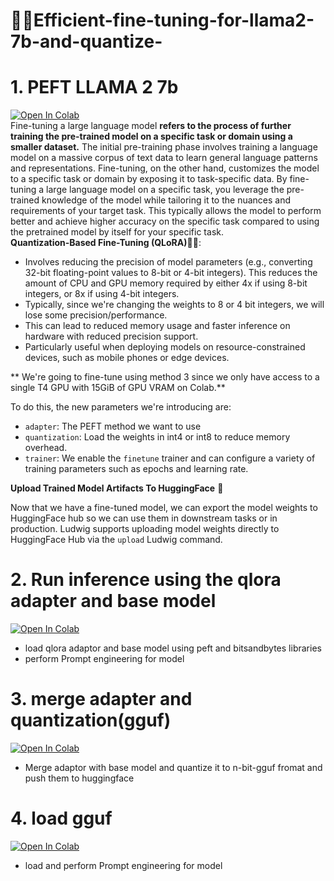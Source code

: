 # 🚀🚀Efficient-fine-tuning-for-llama2-7b-and-quantize-

# 1. **PEFT LLAMA 2 7b**
[![Open In Colab](https://colab.research.google.com/assets/colab-badge.svg)](https://colab.research.google.com/drive/1WMvmjJEdNxcozAId37XkY753Fq-7L0rt#scrollTo=od6FRg8kKZpy) <br>
Fine-tuning a large language model **refers to the process of further training the pre-trained model on a specific task or domain using a smaller dataset.** The initial pre-training phase involves training a language model on a massive corpus of text data to learn general language patterns and representations. Fine-tuning, on the other hand, customizes the model to a specific task or domain by exposing it to task-specific data. By fine-tuning a large language model on a specific task, you leverage the pre-trained knowledge of the model while tailoring it to the nuances and requirements of your target task. This typically allows the model to perform better and achieve higher accuracy on the specific task compared to using the pretrained model by itself for your specific task.<br>
**Quantization-Based Fine-Tuning (QLoRA)🦾🦾**:

- Involves reducing the precision of model parameters (e.g., converting 32-bit floating-point values to 8-bit or 4-bit integers). This reduces the amount of CPU and GPU memory required by either 4x if using 8-bit integers, or 8x if using 4-bit integers.
- Typically, since we're changing the weights to 8 or 4 bit integers, we will lose some precision/performance.
- This can lead to reduced memory usage and faster inference on hardware with reduced precision support.
- Particularly useful when deploying models on resource-constrained devices, such as mobile phones or edge devices.<br>


** We're going to fine-tune using method 3 since we only have access to a single T4 GPU with 15GiB of GPU VRAM on Colab.** <br>


To do this, the new parameters we're introducing are:

- `adapter`: The PEFT method we want to use
- `quantization`: Load the weights in int4 or int8 to reduce memory overhead.
- `trainer`: We enable the `finetune` trainer and can configure a variety of training parameters such as epochs and learning rate.<br>

**Upload Trained Model Artifacts To HuggingFace** 🤗

Now that we have a fine-tuned model, we can export the model weights to HuggingFace hub so we can use them in downstream tasks or in production. Ludwig supports uploading model weights directly to HuggingFace Hub via the `upload` Ludwig command.<br>


# 2. **Run inference using the qlora adapter and base model**
[![Open In Colab](https://colab.research.google.com/assets/colab-badge.svg)](https://colab.research.google.com/drive/1sYcpQ-QuhNlKRpEparQXUClDYHPt3_dQ#scrollTo=wyHyu9f4p0jK) <br>
- load qlora adaptor and base model using peft and bitsandbytes libraries
- perform Prompt engineering for model 

# 3. **merge adapter and quantization(gguf)**
[![Open In Colab](https://colab.research.google.com/assets/colab-badge.svg)](https://colab.research.google.com/drive/1GrY2Bgqi5tsPgAoxJ2eF8Z_JRpUADN89#scrollTo=kAkdN0jZpgDF) <br>
- Merge adaptor with base model and quantize it to n-bit-gguf fromat and push them to huggingface

# 4. **load gguf** 

[![Open In Colab](https://colab.research.google.com/assets/colab-badge.svg)](https://colab.research.google.com/drive/1hBu00UjsR6Enm4PXW_z7YHAexJBB8t5L) <br>
- load and perform Prompt engineering for model 

  

